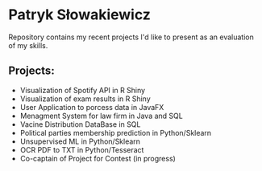 # Patryk Słowakiewicz
Repository contains my recent projects I'd like to present as an evaluation of my skills.

## Projects:
- Visualization of Spotify API in R Shiny
- Visualization of exam results in R Shiny
- User Application to porcess data in JavaFX
- Menagment System for law firm in Java and SQL
- Vacine Distribution DataBase in SQL
- Political parties membership prediction in Python/Sklearn
- Unsupervised ML in Python/Sklearn
- OCR PDF to TXT in Python/Tesseract
- Co-captain of Project for Contest (in progress)
